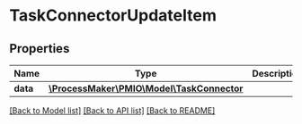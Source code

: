 # TaskConnectorUpdateItem

## Properties
Name | Type | Description | Notes
------------ | ------------- | ------------- | -------------
**data** | [**\ProcessMaker\PMIO\Model\TaskConnector**](TaskConnector.md) |  | 

[[Back to Model list]](../README.md#documentation-for-models) [[Back to API list]](../README.md#documentation-for-api-endpoints) [[Back to README]](../README.md)


